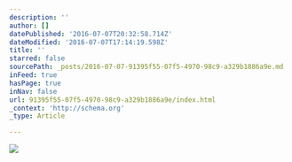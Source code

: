 ```yaml
---
description: ''
author: []
datePublished: '2016-07-07T20:32:58.714Z'
dateModified: '2016-07-07T17:14:19.598Z'
title: ''
starred: false
sourcePath: _posts/2016-07-07-91395f55-07f5-4970-98c9-a329b1886a9e.md
inFeed: true
hasPage: true
inNav: false
url: 91395f55-07f5-4970-98c9-a329b1886a9e/index.html
_context: 'http://schema.org'
_type: Article

---
```

![](https://the-grid-user-content.s3-us-west-2.amazonaws.com/32306e7b-15d2-4a18-ad21-17fa80fb1713.jpg)